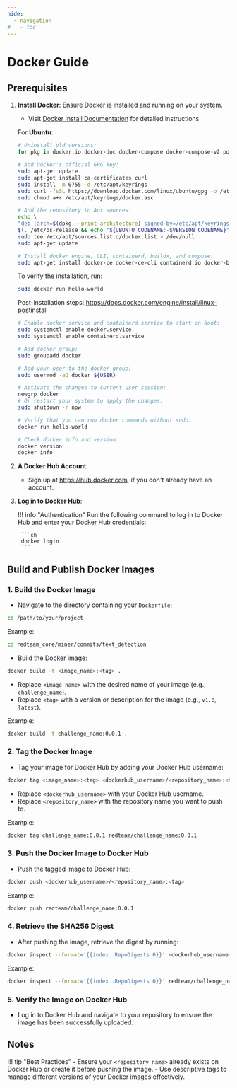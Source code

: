 ```yaml
---
hide:
  - navigation
#   - toc
---
```


# Docker Guide

## Prerequisites

1. **Install Docker**: Ensure Docker is installed and running on your system.

    - Visit [Docker Install Documentation](https://docs.docker.com/engine/install) for detailed instructions.

    For **Ubuntu**:

    ```sh
    # Uninstall old versions:
    for pkg in docker.io docker-doc docker-compose docker-compose-v2 podman-docker containerd runc; do sudo apt-get remove $pkg; done

    # Add Docker's official GPG key:
    sudo apt-get update
    sudo apt-get install ca-certificates curl
    sudo install -m 0755 -d /etc/apt/keyrings
    sudo curl -fsSL https://download.docker.com/linux/ubuntu/gpg -o /etc/apt/keyrings/docker.asc
    sudo chmod a+r /etc/apt/keyrings/docker.asc

    # Add the repository to Apt sources:
    echo \
    "deb [arch=$(dpkg --print-architecture) signed-by=/etc/apt/keyrings/docker.asc] https://download.docker.com/linux/ubuntu \
    $(. /etc/os-release && echo "${UBUNTU_CODENAME:-$VERSION_CODENAME}") stable" | \
    sudo tee /etc/apt/sources.list.d/docker.list > /dev/null
    sudo apt-get update

    # Install docker engine, CLI, containerd, buildx, and compose:
    sudo apt-get install docker-ce docker-ce-cli containerd.io docker-buildx-plugin docker-compose-plugin
    ```

    To verify the installation, run:

    ```sh
    sudo docker run hello-world
    ```

    Post-installation steps: <https://docs.docker.com/engine/install/linux-postinstall>

    ```sh
    # Enable docker service and containerd service to start on boot:
    sudo systemctl enable docker.service
    sudo systemctl enable containerd.service

    # Add docker group:
    sudo groupadd docker

    # Add your user to the docker group:
    sudo usermod -aG docker ${USER}

    # Activate the changes to current user session:
    newgrp docker
    # Or restart your system to apply the changes:
    sudo shutdown -r now

    # Verify that you can run docker commands without sudo:
    docker run hello-world

    # Check docker info and version:
    docker version
    docker info
    ```

2. **A Docker Hub Account**:

    - Sign up at <https://hub.docker.com>, if you don't already have an account.

3. **Log in to Docker Hub**:

    !!! info "Authentication"
        Run the following command to log in to Docker Hub and enter your Docker Hub credentials:

        ```sh
        docker login
        ```

## Build and Publish Docker Images

### 1. **Build the Docker Image**

- Navigate to the directory containing your `Dockerfile`:

```sh
cd /path/to/your/project
```

Example:

```sh
cd redteam_core/miner/commits/text_detection
```

- Build the Docker image:

```sh
docker build -t <image_name>:<tag> .
```

- Replace `<image_name>` with the desired name of your image (e.g., `challenge_name`).
- Replace `<tag>` with a version or description for the image (e.g., `v1.0`, `latest`).

Example:

```sh
docker build -t challenge_name:0.0.1 .
```

### 2. **Tag the Docker Image**

- Tag your image for Docker Hub by adding your Docker Hub username:

```sh
docker tag <image_name>:<tag> <dockerhub_username>/<repository_name>:<tag>
```

- Replace `<dockerhub_username>` with your Docker Hub username.
- Replace `<repository_name>` with the repository name you want to push to.

Example:

```sh
docker tag challenge_name:0.0.1 redteam/challenge_name:0.0.1
```

### 3. **Push the Docker Image to Docker Hub**

- Push the tagged image to Docker Hub:

```sh
docker push <dockerhub_username>/<repository_name>:<tag>
```

Example:

```sh
docker push redteam/challenge_name:0.0.1
```

### 4. **Retrieve the SHA256 Digest**

- After pushing the image, retrieve the digest by running:

```sh
docker inspect --format='{{index .RepoDigests 0}}' <dockerhub_username>/<repository_name>:<tag>
```

Example:

```sh
docker inspect --format='{{index .RepoDigests 0}}' redteam/challenge_name:0.0.1
```

### 5. **Verify the Image on Docker Hub**

- Log in to Docker Hub and navigate to your repository to ensure the image has been successfully uploaded.

## Notes

!!! tip "Best Practices"
    - Ensure your `<repository_name>` already exists on Docker Hub or create it before pushing the image.
    - Use descriptive tags to manage different versions of your Docker images effectively.
